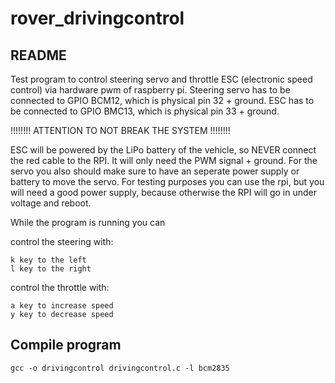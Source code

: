 # rover_drivingcontrol

## README
Test program to control steering servo and throttle ESC (electronic speed control)
via hardware pwm of raspberry pi.
Steering servo has to be connected to GPIO BCM12, which is physical pin 32 + ground.
ESC has to be connected to GPIO BMC13, which is physical pin 33 + ground.

!!!!!!!! ATTENTION TO NOT BREAK THE SYSTEM !!!!!!!!

ESC will be powered by the LiPo battery of the vehicle, so NEVER connect the red cable to the RPI. It will only need the PWM signal + ground. For the servo you also should make sure to have an seperate power supply or battery to move the servo. For testing purposes you can use the rpi, but you will need a good power supply, because otherwise the RPI will go in under voltage and reboot.

While the program is running you can

control the steering with:
    
    k key to the left
    l key to the right
    
control the throttle with:
    
    a key to increase speed
    y key to decrease speed

## Compile program
    gcc -o drivingcontrol drivingcontrol.c -l bcm2835
